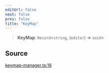 ```yaml
---
editUrl: false
next: false
prev: false
title: "KeyMap"
---
```


> **KeyMap**: `Record`\<`string`, (`editor`) => `void`\>

## Source

[keymap-manager.ts:16](https://github.com/dakhetov/dgmjs/blob/main/packages/core/src/keymap-manager.ts#L16)
